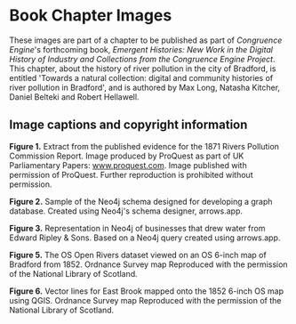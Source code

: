 # Book Chapter Images
These images are part of a chapter to be published as part of *Congruence Engine*'s forthcoming book, *Emergent Histories: New Work in the Digital History of Industry and Collections from the Congruence Engine Project*. This chapter, about the history of river pollution in the city of Bradford, is entitled 'Towards a natural collection: digital and community histories of river pollution in Bradford', and is authored by Max Long, Natasha Kitcher, Daniel Belteki and Robert Hellawell.

## Image captions and copyright information


**Figure 1.** Extract from the published evidence for the 1871 Rivers Pollution Commission Report. Image produced by ProQuest as part of UK Parliamentary Papers: www.proquest.com. Image published with permission of ProQuest. Further reproduction is prohibited without permission. 

**Figure 2.** Sample of the Neo4j schema designed for developing a graph database. Created using Neo4j's schema designer, arrows.app. 

**Figure 3.** Representation in Neo4j of businesses that drew water from Edward Ripley & Sons. Based on a Neo4j query created using arrows.app.

**Figure 5.** The OS Open Rivers dataset viewed on an OS 6-inch map of Bradford from 1852. Ordnance Survey map Reproduced with the permission of the National Library of Scotland.

**Figure 6.** Vector lines for East Brook mapped onto the 1852 6-inch OS map using QGIS. Ordnance Survey map Reproduced with the permission of the National Library of Scotland.


